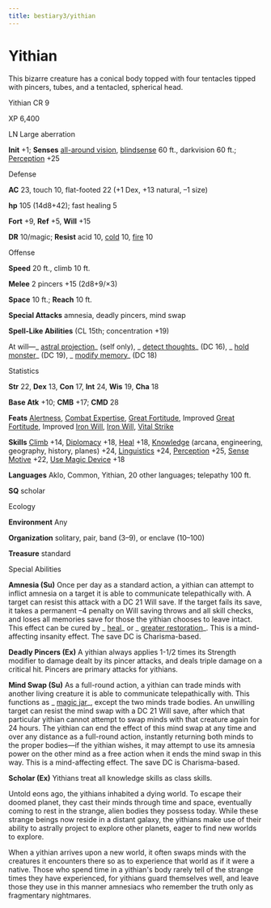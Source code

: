 ```yaml
---
title: bestiary3/yithian
---
```

# Yithian

This bizarre creature has a conical body topped with four tentacles tipped with pincers, tubes, and a tentacled, spherical head.

Yithian CR 9

XP 6,400

LN Large aberration

**Init** +1; **Senses** [all-around vision](monsters/universalMonsterRules#_all-around-vision), [blindsense](monsters/universalMonsterRules#_blindsense) 60 ft., darkvision 60 ft.; [Perception](skills/perception#_perception) +25

Defense

**AC** 23, touch 10, flat-footed 22 (+1 Dex, +13 natural, –1 size)

**hp** 105 (14d8+42); fast healing 5

**Fort** +9, **Ref** +5, **Will** +15

**DR** 10/magic; **Resist** acid 10, [cold](monsters/creatureTypes#_cold-subtype) 10, [fire](monsters/creatureTypes#_fire-subtype) 10

Offense

**Speed** 20 ft., climb 10 ft.

**Melee** 2 pincers +15 (2d8+9/×3)

**Space** 10 ft.; **Reach** 10 ft.

**Special Attacks** amnesia, deadly pincers, mind swap

**Spell-Like Abilities** (CL 15th; concentration +19)

At will—_ [astral projection](spells/astralProjection#_astral-projection)_ (self only), _ [detect thoughts](spells/detectThoughts#_detect-thoughts)_ (DC 16), _ [hold monster](spells/holdMonster#_hold-monster)_ (DC 19), _ [modify memory](spells/modifyMemory#_modify-memory)_ (DC 18)

Statistics

**Str** 22, **Dex** 13, **Con** 17, **Int** 24, **Wis** 19, **Cha** 18

**Base Atk** +10; **CMB** +17; **CMD** 28

**Feats** [Alertness](feats#_alertness), [Combat Expertise](feats#_combat-expertise), [Great Fortitude](feats#_great-fortitude), Improved [Great Fortitude](feats#_great-fortitude), Improved [Iron Will](feats#_iron-will), [Iron Will](feats#_iron-will), [Vital Strike](feats#_vital-strike)

**Skills** [Climb](skills/climb#_climb) +14, [Diplomacy](skills/diplomacy#_diplomacy) +18, [Heal](skills/heal#_heal) +18, [Knowledge](skills/knowledge#_knowledge) (arcana, engineering, geography, history, planes) +24, [Linguistics](skills/linguistics#_linguistics) +24, [Perception](skills/perception#_perception) +25, [Sense Motive](skills/senseMotive#_sense-motive) +22, [Use Magic Device](skills/useMagicDevice#_use-magic-device) +18

**Languages** Aklo, Common, Yithian, 20 other languages; telepathy 100 ft.

**SQ** scholar

Ecology

**Environment** Any

**Organization** solitary, pair, band (3–9), or enclave (10–100)

**Treasure** standard

Special Abilities

**Amnesia (Su)** Once per day as a standard action, a yithian can attempt to inflict amnesia on a target it is able to communicate telepathically with. A target can resist this attack with a DC 21 Will save. If the target fails its save, it takes a permanent –4 penalty on Will saving throws and all skill checks, and loses all memories save for those the yithian chooses to leave intact. This effect can be cured by _ [heal](spells/heal#_heal)_ or _ [greater restoration](spells/restoration#_restoration-greater)_. This is a mind-affecting insanity effect. The save DC is Charisma-based.

**Deadly Pincers (Ex)** A yithian always applies 1-1/2 times its Strength modifier to damage dealt by its pincer attacks, and deals triple damage on a critical hit. Pincers are primary attacks for yithians.

**Mind Swap (Su)** As a full-round action, a yithian can trade minds with another living creature it is able to communicate telepathically with. This functions as _ [magic jar](spells/magicJar#_magic-jar)_, except the two minds trade bodies. An unwilling target can resist the mind swap with a DC 21 Will save, after which that particular yithian cannot attempt to swap minds with that creature again for 24 hours. The yithian can end the effect of this mind swap at any time and over any distance as a full-round action, instantly returning both minds to the proper bodies—if the yithian wishes, it may attempt to use its amnesia power on the other mind as a free action when it ends the mind swap in this way. This is a mind-affecting effect. The save DC is Charisma-based.

**Scholar (Ex)** Yithians treat all knowledge skills as class skills.

Untold eons ago, the yithians inhabited a dying world. To escape their doomed planet, they cast their minds through time and space, eventually coming to rest in the strange, alien bodies they possess today. While these strange beings now reside in a distant galaxy, the yithians make use of their ability to astrally project to explore other planets, eager to find new worlds to explore.

When a yithian arrives upon a new world, it often swaps minds with the creatures it encounters there so as to experience that world as if it were a native. Those who spend time in a yithian's body rarely tell of the strange times they have experienced, for yithians guard themselves well, and leave those they use in this manner amnesiacs who remember the truth only as fragmentary nightmares.


